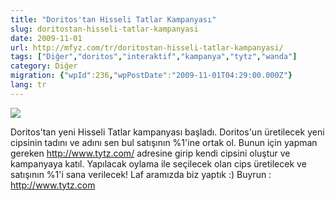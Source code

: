 ```yaml
---
title: "Doritos'tan Hisseli Tatlar Kampanyası"
slug: doritostan-hisseli-tatlar-kampanyasi
date: 2009-11-01
url: http://mfyz.com/tr/doritostan-hisseli-tatlar-kampanyasi/
tags: ["Diğer","doritos","interaktif","kampanya","tytz","wanda"]
category: Diğer
migration: {"wpId":236,"wpPostDate":"2009-11-01T04:29:00.000Z"}
lang: tr
---
```


![](/images/archive/tr/2009/11/hisselitatlar.jpg)

Doritos'tan yeni Hisseli Tatlar kampanyası başladı. Doritos'un üretilecek yeni cipsinin tadını ve adını sen bul satışının %1'ine ortak ol. Bunun için yapman gereken http://www.tytz.com/ adresine girip kendi cipsini oluştur ve kampanyaya katıl. Yapılacak oylama ile seçilecek olan cips üretilecek ve satışının %1'i sana verilecek! Laf aramızda biz yaptık :) Buyrun : http://www.tytz.com